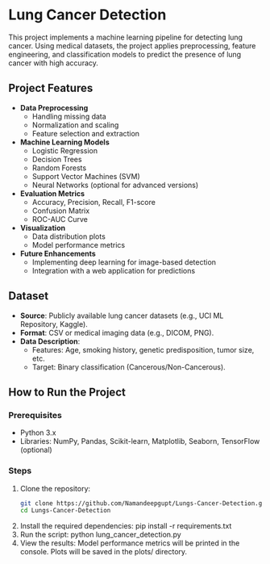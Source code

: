 # Lung Cancer Detection

This project implements a machine learning pipeline for detecting lung cancer. Using medical datasets, the project applies preprocessing, feature engineering, and classification models to predict the presence of lung cancer with high accuracy.

## Project Features
- **Data Preprocessing**
  - Handling missing data
  - Normalization and scaling
  - Feature selection and extraction
- **Machine Learning Models**
  - Logistic Regression
  - Decision Trees
  - Random Forests
  - Support Vector Machines (SVM)
  - Neural Networks (optional for advanced versions)
- **Evaluation Metrics**
  - Accuracy, Precision, Recall, F1-score
  - Confusion Matrix
  - ROC-AUC Curve
- **Visualization**
  - Data distribution plots
  - Model performance metrics
- **Future Enhancements**
  - Implementing deep learning for image-based detection
  - Integration with a web application for predictions

## Dataset
- **Source**: Publicly available lung cancer datasets (e.g., UCI ML Repository, Kaggle).
- **Format**: CSV or medical imaging data (e.g., DICOM, PNG).
- **Data Description**:
  - Features: Age, smoking history, genetic predisposition, tumor size, etc.
  - Target: Binary classification (Cancerous/Non-Cancerous).

## How to Run the Project
### Prerequisites
- Python 3.x
- Libraries: NumPy, Pandas, Scikit-learn, Matplotlib, Seaborn, TensorFlow (optional)

### Steps
1. Clone the repository:
   ```bash
   git clone https://github.com/Namandeepgupt/Lungs-Cancer-Detection.git
   cd Lungs-Cancer-Detection
2. Install the required dependencies:
   pip install -r requirements.txt
3. Run the script:
   python lung_cancer_detection.py
4. View the results:
   Model performance metrics will be printed in the console.
   Plots will be saved in the plots/ directory.
